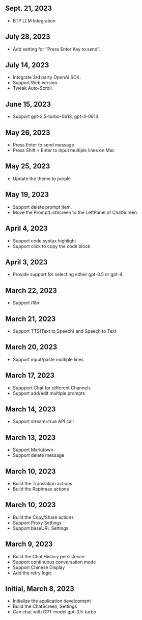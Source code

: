 ## Sept. 21, 2023
- BTP LLM Integration
## July 28, 2023
- Add setting for "Press Enter Key to send".
## July 14, 2023
- Integrate 3rd party OpenAI SDK.
- Support Web version.
- Tweak Auto-Scroll.
## June 15, 2023
- Support gpt-3.5-turbo-0613, gpt-4-0613
## May 26, 2023
- Press Enter to send message 
- Press Shift + Enter to input multiple lines on Mac 
## May 25, 2023
- Update the theme to purple
## May 19, 2023
- Support delete prompt item.
- Move the PromptListScreen to the LeftPanel of ChatScreen
## April 4, 2023
- Support code syntax highlight
- Support click to copy the code block 
## April 3, 2023
- Provide support for selecting either gpt-3.5 or gpt-4.
## March 22, 2023
- Support i18n 
## March 21, 2023
- Support TTS(Text to Speech) and Speech to Text
## March 20, 2023
- Support input/paste multiple lines
## March 17, 2023
- Suppport Chat for different Channels
- Support add/edit multiple prompts
## March 14, 2023
- Support stream=true API call
## March 13, 2023
- Support Markdown 
- Support delete message 
## March 10, 2023
- Build the Translation actions
- Build the Rephrase actions
## March 10, 2023
- Build the Copy/Share actions
- Support Proxy Settings
- Support baseURL Settings
## March 9, 2023
- Build the Chat History persistence
- Support continuous conversation mode
- Support Chinese Display
- Add the retry logic
## Initial, March 8, 2023
- Initialize the application development
- Build the ChatScreen, Settings
- Can chat with GPT model gpt-3.5-turbo